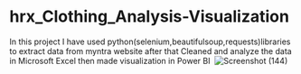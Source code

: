 # hrx_Clothing_Analysis-Visualization
In this project I have used python(selenium,beautifulsoup,requests)libraries to extract data from myntra website after that Cleaned and analyze the data in Microsoft Excel then made visualization in Power BI 
<img>
![Screenshot (144)](https://user-images.githubusercontent.com/17238564/229423824-74de4aa6-771f-44dc-9587-276b5914de05.png)
